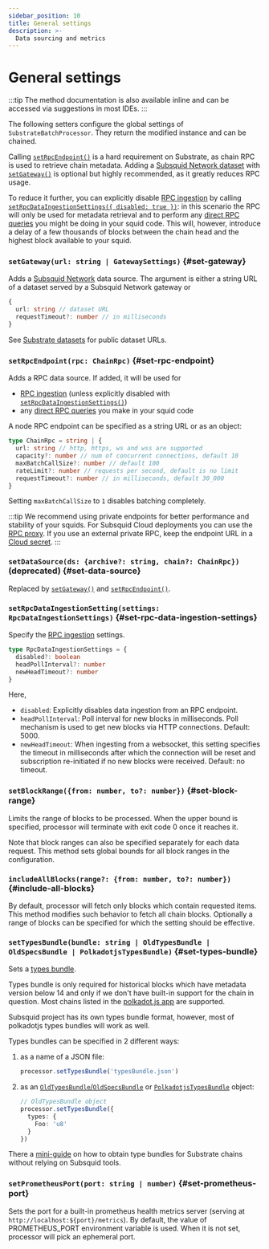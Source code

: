 ```yaml
---
sidebar_position: 10
title: General settings
description: >-
  Data sourcing and metrics
---
```


# General settings

:::tip
The method documentation is also available inline and can be accessed via suggestions in most IDEs.
:::

The following setters configure the global settings of `SubstrateBatchProcessor`. They return the modified instance and can be chained.

Calling [`setRpcEndpoint()`](#set-rpc-endpoint) is a hard requirement on Substrate, as chain RPC is used to retrieve chain metadata. Adding a [Subsquid Network dataset](/subsquid-network/reference/substrate-networks) with [`setGateway()`](#set-gateway) is optional but highly recommended, as it greatly reduces RPC usage.

To reduce it further, you can explicitly disable [RPC ingestion](/sdk/resources/basics/unfinalized-blocks) by calling [`setRpcDataIngestionSettings({ disabled: true })`](#set-rpc-data-ingestion-settings): in this scenario the RPC will only be used for metadata retrieval and to perform any [direct RPC queries](/sdk/resources/tools/typegen/state-queries/?typegen=substrate) you might be doing in your squid code. This will, however, introduce a delay of a few thousands of blocks between the chain head and the highest block available to your squid.

### `setGateway(url: string | GatewaySettings)` {#set-gateway}

Adds a [Subsquid Network](/subsquid-network) data source. The argument is either a string URL of a dataset served by a Subsquid Network gateway or
```ts
{
  url: string // dataset URL
  requestTimeout?: number // in milliseconds
}
```
See [Substrate datasets](/subsquid-network/reference/substrate-networks) for public dataset URLs.

### `setRpcEndpoint(rpc: ChainRpc)` {#set-rpc-endpoint}

Adds a RPC data source. If added, it will be used for
 - [RPC ingestion](/sdk/resources/basics/unfinalized-blocks) (unless explicitly disabled with [`setRpcDataIngestionSettings()`](#set-rpc-data-ingestion-settings))
 - any [direct RPC queries](/sdk/resources/tools/typegen/state-queries/?typegen=substrate) you make in your squid code

A node RPC endpoint can be specified as a string URL or as an object:
```ts
type ChainRpc = string | {
  url: string // http, https, ws and wss are supported
  capacity?: number // num of concurrent connections, default 10
  maxBatchCallSize?: number // default 100
  rateLimit?: number // requests per second, default is no limit
  requestTimeout?: number // in milliseconds, default 30_000
}
```
Setting `maxBatchCallSize` to `1` disables batching completely.

:::tip
We recommend using private endpoints for better performance and stability of your squids. For Subsquid Cloud deployments you can use the [RPC proxy](/cloud/reference/rpc-proxy). If you use an external private RPC, keep the endpoint URL in a [Cloud secret](/cloud/resources/env-variables#secrets).
:::

### `setDataSource(ds: {archive?: string, chain?: ChainRpc})` (deprecated) {#set-data-source}

Replaced by [`setGateway()`](#set-gateway) and [`setRpcEndpoint()`](#set-rpc-endpoint).

### `setRpcDataIngestionSetting(settings: RpcDataIngestionSettings)` {#set-rpc-data-ingestion-settings}

Specify the [RPC ingestion](/sdk/resources/basics/unfinalized-blocks) settings.
```ts
type RpcDataIngestionSettings = {
  disabled?: boolean
  headPollInterval?: number
  newHeadTimeout?: number
}
```
Here,
 * `disabled`: Explicitly disables data ingestion from an RPC endpoint.
 * `headPollInterval`: Poll interval for new blocks in milliseconds. Poll mechanism is used to get new blocks via HTTP connections. Default: 5000.
 * `newHeadTimeout`: When ingesting from a websocket, this setting specifies the timeout in milliseconds after which the connection will be reset and subscription re-initiated if no new blocks were received. Default: no timeout.

### `setBlockRange({from: number, to?: number})` {#set-block-range}

Limits the range of blocks to be processed. When the upper bound is specified, processor will terminate with exit code 0 once it reaches it.

Note that block ranges can also be specified separately for each data request. This method sets global bounds for all block ranges in the configuration.

### `includeAllBlocks(range?: {from: number, to?: number})` {#include-all-blocks}

By default, processor will fetch only blocks which contain requested items. This method modifies such behavior to fetch all chain blocks. Optionally a range of blocks can be specified for which the setting should be effective.

### `setTypesBundle(bundle: string | OldTypesBundle | OldSpecsBundle | PolkadotjsTypesBundle)` {#set-types-bundle}

Sets a [types bundle](https://substrate.stackexchange.com/a/1231/4655).

Types bundle is only required for historical blocks which have metadata version below 14 and only if we don't have built-in support for the chain in question. Most chains listed in the [polkadot.js app](https://polkadot.js.org/apps/#/explorer) are supported.

Subsquid project has its own types bundle format, however, most of polkadotjs types bundles will work as well.

Types bundles can be specified in 2 different ways:

1. as a name of a JSON file:
   ```ts
   processor.setTypesBundle('typesBundle.json')
   ```
2. as an [`OldTypesBundle`/`OldSpecsBundle`](https://github.com/subsquid/squid-sdk/blob/master/substrate/substrate-runtime/src/metadata/old/types.ts) or [`PolkadotjsTypesBundle`](https://github.com/subsquid/squid-sdk/blob/master/substrate/substrate-runtime/src/metadata/old/types.ts) object:
   ```ts
   // OldTypesBundle object
   processor.setTypesBundle({
     types: {
       Foo: 'u8'
     }
   })
   ```

There a [mini-guide](/sdk/resources/substrate/types-bundle-miniguide) on how to obtain type bundles for Substrate chains without relying on Subsquid tools.

### `setPrometheusPort(port: string | number)` {#set-prometheus-port}

Sets the port for a built-in prometheus health metrics server (serving at `http://localhost:${port}/metrics`). By default, the value of PROMETHEUS_PORT environment variable is used. When it is not set, processor will pick an ephemeral port.
